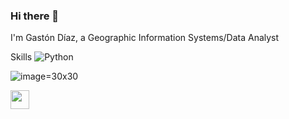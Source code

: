 ### Hi there 👋
I'm Gastón Díaz, a Geographic Information Systems/Data Analyst

Skills
![Python](https://img.shields.io/badge/-Python-blue?style=flat&logo=python)

![image](https://github.com/nagots23/nagots23/assets/91756323/8d527b84-26a3-4476-a1b3-7f237e55d4e4)=30x30

<picture><img src="https://github.com/nagots23/nagots23/assets/91756323/8d527b84-26a3-4476-a1b3-7f237e55d4e4" style="width: 30px; height: 30px;"></picture>






<!--
**nagots23/nagots23** is a ✨ _special_ ✨ repository because its `README.md` (this file) appears on your GitHub profile.

Here are some ideas to get you started:
-I'm  
- 🔭 I’m currently working on ...
- 🌱 I’m currently learning React...
- 👯 I’m looking to collaborate on ...
- 🤔 I’m looking for help with ...
- 💬 Ask me about ...
- 📫 How to reach me: ...

-->
